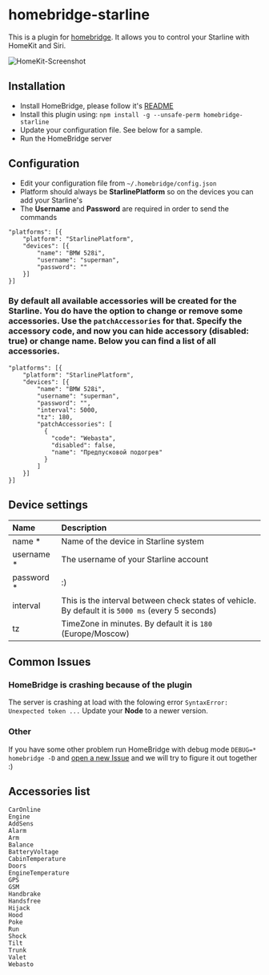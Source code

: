 # homebridge-starline
This is a plugin for [homebridge](https://github.com/nfarina/homebridge). It allows you to control your Starline with HomeKit and Siri.

![HomeKit-Screenshot](https://raw.githubusercontent.com/abdusalamov/homebridge-starline/master/screenshotes/img1.png)

## Installation
- Install HomeBridge, please follow it's [README](https://github.com/nfarina/homebridge/blob/master/README.md)
- Install this plugin using: `npm install -g --unsafe-perm homebridge-starline`
- Update your configuration file. See below for a sample.
- Run the HomeBridge server


## Configuration
- Edit your configuration file from `~/.homebridge/config.json`
- Platform should always be **StarlinePlatform** so on the devices you can add your Starline's
- The **Username** and **Password** are required in order to send the commands

```
"platforms": [{
    "platform": "StarlinePlatform",
    "devices": [{
        "name": "BMW 528i",
        "username": "superman",
        "password": ""
    }]
}]
```

### By default all available accessories will be created for the Starline. You do have the option to change or remove some accessories. Use the `patchAccessories` for that. Specify the accessory code, and now you can hide accessory (disabled: true) or change name. Below you can find a list of all accessories.

```
"platforms": [{
    "platform": "StarlinePlatform",
    "devices": [{
        "name": "BMW 528i",
        "username": "superman",
        "password": "",
        "interval": 5000,
        "tz": 180,
        "patchAccessories": [
          {
            "code": "Webasta",
            "disabled": false,
            "name": "Предпусковой подогрев"
          }
        ]
    }]
}]
```

## Device settings

| Name | Description |
| :------------ | :------------ |
| name * | Name of the device in Starline system |
| username * | The username of your Starline account |
| password * | :) |
| interval | This is the interval between check states of vehicle. By default it is `5000 ms` (every 5 seconds) |
| tz | TimeZone in minutes. By default it is `180` (Europe/Moscow) |

## Common Issues

### HomeBridge is crashing because of the plugin
The server is crashing at load with the folowing error `SyntaxError: Unexpected token ...`
Update your **Node** to a newer version.

### Other
If you have some other problem run HomeBridge with debug mode `DEBUG=* homebridge -D` and [open a new Issue](https://github.com/abdusalamov/homebridge-starline/issues/new) and we will try to figure it out together :)

## Accessories list
```
CarOnline
Engine
AddSens
Alarm
Arm
Balance
BatteryVoltage
CabinTemperature
Doors
EngineTemperature
GPS
GSM
Handbrake
Handsfree
Hijack
Hood
Poke
Run
Shock
Tilt
Trunk
Valet
Webasto
```

